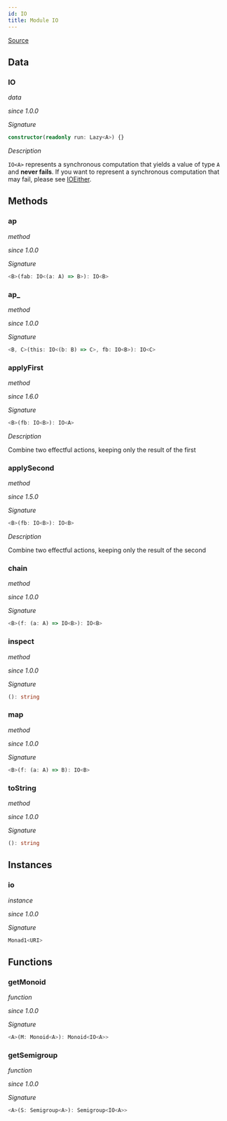 ```yaml
---
id: IO
title: Module IO
---
```


[Source](https://github.com/gcanti/fp-ts/blob/master/src/IO.ts)

## Data

### IO

_data_

_since 1.0.0_

_Signature_

```ts
constructor(readonly run: Lazy<A>) {}
```

_Description_

`IO<A>` represents a synchronous computation that yields a value of type `A` and **never fails**.
If you want to represent a synchronous computation that may fail, please see [IOEither](./IOEither.md).

## Methods

### ap

_method_

_since 1.0.0_

_Signature_

```ts
<B>(fab: IO<(a: A) => B>): IO<B>
```

### ap\_

_method_

_since 1.0.0_

_Signature_

```ts
<B, C>(this: IO<(b: B) => C>, fb: IO<B>): IO<C>
```

### applyFirst

_method_

_since 1.6.0_

_Signature_

```ts
<B>(fb: IO<B>): IO<A>
```

_Description_

Combine two effectful actions, keeping only the result of the first

### applySecond

_method_

_since 1.5.0_

_Signature_

```ts
<B>(fb: IO<B>): IO<B>
```

_Description_

Combine two effectful actions, keeping only the result of the second

### chain

_method_

_since 1.0.0_

_Signature_

```ts
<B>(f: (a: A) => IO<B>): IO<B>
```

### inspect

_method_

_since 1.0.0_

_Signature_

```ts
(): string
```

### map

_method_

_since 1.0.0_

_Signature_

```ts
<B>(f: (a: A) => B): IO<B>
```

### toString

_method_

_since 1.0.0_

_Signature_

```ts
(): string
```

## Instances

### io

_instance_

_since 1.0.0_

_Signature_

```ts
Monad1<URI>
```

## Functions

### getMonoid

_function_

_since 1.0.0_

_Signature_

```ts
<A>(M: Monoid<A>): Monoid<IO<A>>
```

### getSemigroup

_function_

_since 1.0.0_

_Signature_

```ts
<A>(S: Semigroup<A>): Semigroup<IO<A>>
```
